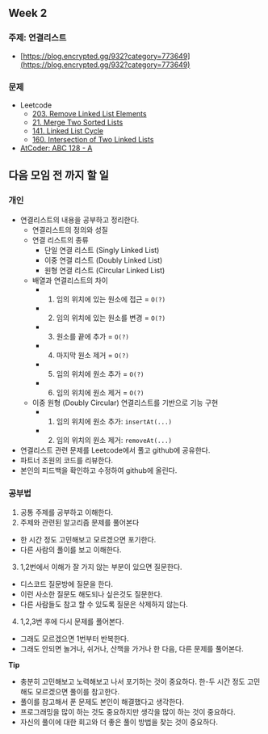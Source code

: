 ## Week 2

### 주제: 연결리스트
- [https://blog.encrypted.gg/932?category=773649](https://blog.encrypted.gg/932?category=773649)

### 문제
- Leetcode
  + [203. Remove Linked List Elements](https://leetcode.com/problems/remove-linked-list-elements/)
  + [21. Merge Two Sorted Lists](https://leetcode.com/problems/merge-two-sorted-lists/)
  + [141. Linked List Cycle](https://leetcode.com/problems/linked-list-cycle/)
  + [160. Intersection of Two Linked Lists](https://leetcode.com/problems/intersection-of-two-linked-lists/)
- [AtCoder: ABC 128 - A](https://atcoder.jp/contests/abc128/tasks/abc128_a)

## 다음 모임 전 까지 할 일

### 개인
+ 연결리스트의 내용을 공부하고 정리한다. 
  + 연결리스트의 정의와 성질
  + 연결 리스트의 종류
    + 단일 연결 리스트 (Singly Linked List)
    + 이중 연결 리스트 (Doubly Linked List)
    + 원형 연결 리스트 (Circular Linked List)
  + 배열과 연결리스트의 차이
    + 1) 임의 위치에 있는 원소에 접근 = `O(?)`
    + 2) 임의 위치에 있는 원소를 변경 = `O(?)`
    + 3) 원소를 끝에 추가 = `O(?)`
    + 4) 마지막 원소 제거 = `O(?)`
    + 5) 임의 위치에 원소 추가 = `O(?)`
    + 6) 임의 위치에 원소 제거 = `O(?)`
  + 이중 원형 (Doubly Circular) 연결리스트를 기반으로 기능 구현
    + 1) 임의 위치에 원소 추가: `insertAt(...)`
    + 2) 임의 위치의 원소 제거: `removeAt(...)`
+ 연결리스트 관련 문제를 Leetcode에서 풀고 github에 공유한다.
+ 파트너 조원의 코드를 리뷰한다.
+ 본인의 피드백을 확인하고 수정하여 github에 올린다.

### 공부법
1. 공통 주제를 공부하고 이해한다.
2. 주제와 관련된 알고리즘 문제를 풀어본다
  - 한 시간 정도 고민해보고 모르겠으면 포기한다.
  - 다른 사람의 풀이를 보고 이해한다.
3. 1,2번에서 이해가 잘 가지 않는 부분이 있으면 질문한다.
  - 디스코드 질문방에 질문을 한다.
  - 이런 사소한 질문도 해도되나 싶은것도 질문한다.
  - 다른 사람들도 참고 할 수 있도록 질문은 삭제하지 않는다.
4. 1,2,3번 후에 다시 문제를 풀어본다.
  - 그래도 모르겠으면 1번부터 반복한다.
  - 그래도 안되면 놀거나, 쉬거나, 산책을 가거나 한 다음, 다른 문제를 풀어본다.

**Tip**
- 충분히 고민해보고 노력해보고 나서 포기하는 것이 중요하다. 한-두 시간 정도 고민해도 모르겠으면 풀이를 참고한다.
- 풀이를 참고해서 푼 문제도 본인이 해결했다고 생각한다.
- 프로그래밍을 많이 하는 것도 중요하지만 생각을 많이 하는 것이 중요하다.
- 자신의 풀이에 대한 회고와 더 좋은 풀이 방법을 찾는 것이 중요하다.
